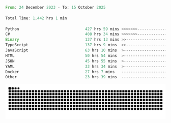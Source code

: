 <!--START_SECTION:waka-->

```rust
From: 24 December 2023 - To: 15 October 2025

Total Time: 1,442 hrs 1 min

Python                             427 hrs 59 mins >>>>>>>------------------   29.20 %
C#                                 408 hrs 34 mins >>>>>>>------------------   27.88 %
Binary                             137 hrs 13 mins >>-----------------------   09.36 %
TypeScript                         137 hrs 9 mins  >>-----------------------   09.36 %
JavaScript                         63 hrs 10 mins  >------------------------   04.31 %
HTML                               50 hrs 54 mins  >------------------------   03.47 %
JSON                               45 hrs 55 mins  >------------------------   03.13 %
YAML                               33 hrs 34 mins  >------------------------   02.29 %
Docker                             27 hrs 7 mins   -------------------------   01.85 %
Other                              23 hrs 39 mins  -------------------------   01.61 %
```

<!--END_SECTION:waka-->


<picture>
  <source media="(prefers-color-scheme: dark)" srcset="https://raw.githubusercontent.com/jeerawut97/jeerawut97/output/github-contribution-grid-snake.svg">
  <img alt="github contribution grid snake animation" src="https://raw.githubusercontent.com/jeerawut97/jeerawut97/output/github-contribution-grid-snake.svg">
</picture>

